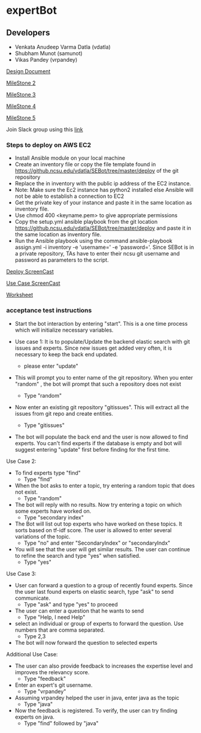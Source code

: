 
# expertBot

<h2>Developers </h2>


* Venkata Anudeep Varma Datla (vdatla)
* Shubham Munot (samunot)
* Vikas Pandey (vrpandey)


[Design Document](https://github.ncsu.edu/vdatla/SEBot/blob/master/DESIGN.md)

[MileStone 2](https://github.ncsu.edu/vdatla/SEBot/blob/master/BOT.md)

[MileStone 3](https://github.ncsu.edu/vdatla/SEBot/blob/master/SERVICE.md)

[MileStone 4](https://github.ncsu.edu/vdatla/SEBot/blob/master/DEPLOY.md)

[MileStone 5](https://github.ncsu.edu/vdatla/SEBot/blob/master/REPORT.md)

Join Slack group using this [link](https://join.slack.com/t/bottest1993/shared_invite/enQtMjc5Nzg5NzgwMzU4LWM4YjUwMGMwYzEwYWVjMjgxYjg5MWI1ZjA1YTRiOGI1YjcyMjliZDAyNTU5ODVlYTFmOWVjZjYzZTJkZmJlNTg)

<h3> Steps to deploy on AWS EC2 </h3>

* Install Ansible module on your local machine
* Create an inventory file or copy the file template found in https://github.ncsu.edu/vdatla/SEBot/tree/master/deploy of the git repository
* Replace the <ip> in inventory with the public ip address of the EC2 instance.
* Note: Make sure the Ec2 instance has python2 installed else Ansible will not be able to establish a connection to EC2
* Get the private key of your instance and paste it in the same location as inventory file.
* Use chmod 400 <keyname.pem> to give appropriate permissions
* Copy the setup.yml ansible playbook from the git location https://github.ncsu.edu/vdatla/SEBot/tree/master/deploy and paste it in the same location as inventory file.
* Run the Ansible playbook using the command ansible-playbook assign.yml -i inventory -e 'username=<gitusernam>' -e 'password=<gitpassword>'. Since SEBot is in a private repository, TAs have to enter their ncsu git username and password as parameters to the script.

[Deploy ScreenCast](https://www.youtube.com/watch?v=L7linVqQbnE&feature=youtu.be)

[Use Case ScreenCast](https://www.youtube.com/watch?v=i5eZK391oW0&feature=youtu.be)

[Worksheet](https://github.ncsu.edu/vdatla/SEBot/blob/master/WORKSHEET.md)

<h3>acceptance test instructions</h3>

* Start the bot interaction by entering "start". This is a one time process which will initialize necessary variables.
* Use case 1: It is to populate/Update the backend elastic search with git issues and experts. Since new issues get added very often, it is necessary to keep the back end updated. 

  * please enter "update"
  
* This will prompt you to enter name of the git repository. When you enter "random" , the bot will prompt that such a repository does not exist

  * Type "random"
  
* Now enter an existing git repository "gitissues". This will extract all the issues from git repo and create entities.
  * Type "gitissues"
* The bot will populate the back end and the user is now allowed to find experts. You can't find experts if the database is empty and bot will suggest entering "update" first before finding for the first time.

Use Case 2:

* To find experts type "find"
  * Type "find"
* When the bot asks to enter a topic, try entering a random topic that does not exist.
  * Type "random"
* The bot will reply with no results. Now try entering a topic on which some experts have worked on.
  * Type "secondary index"
* The Bot will list out top experts who have worked on these topics. It sorts based on tf-idf score. The user is allowed to enter several variations of the topic.
  * Type "no" and enter "SecondaryIndex" or "secondaryIndx"
* You will see that the user will get similar results. The user can continue to refine the search and type "yes" when satisfied.
  * Type "yes"
  
Use Case 3:

* User can forward a question to a group of recently found experts. Since the user last found experts on elastic search, type "ask" to send communicate.
  * Type "ask" and type "yes" to proceed
* The user can enter a question that he wants to send
  * Type "Help, I need Help"
* select an individual or group of experts to forward the question. Use numbers that are comma separated.
  * Type 2,3
* The bot will now forward the question to selected experts

Additional Use Case:

* The user can also provide feedback to increases the expertise level and improves the relevancy score.
  * Type "feedback"
* Enter an expert's git username.
  * Type "vrpandey"
* Assuming vrpandey helped the user in java, enter java as the topic
  * Type "java"
* Now the feedback is registered. To verify, the user can try finding experts on java.
  * Type "find" followed by "java"

